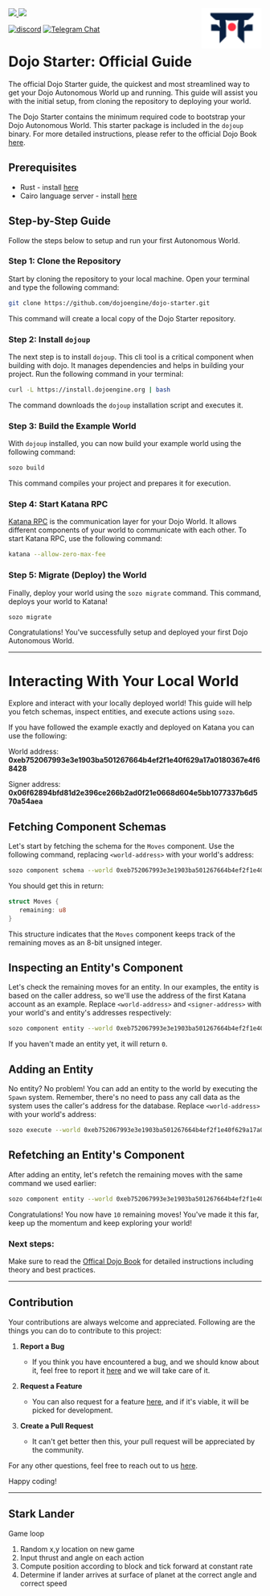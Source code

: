 <picture>
  <source media="(prefers-color-scheme: dark)" srcset=".github/mark-dark.svg">
  <img alt="Dojo logo" align="right" width="120" src=".github/mark-light.svg">
</picture>

<a href="https://twitter.com/dojostarknet">
<img src="https://img.shields.io/twitter/follow/dojostarknet?style=social"/>
</a>
<a href="https://github.com/dojoengine/dojo">
<img src="https://img.shields.io/github/stars/dojoengine/dojo?style=social"/>
</a>

[![discord](https://img.shields.io/badge/join-dojo-green?logo=discord&logoColor=white)](https://discord.gg/PwDa2mKhR4)
[![Telegram Chat][tg-badge]][tg-url]

[tg-badge]: https://img.shields.io/endpoint?color=neon&logo=telegram&label=chat&style=flat-square&url=https%3A%2F%2Ftg.sumanjay.workers.dev%2Fdojoengine
[tg-url]: https://t.me/dojoengine


# Dojo Starter: Official Guide

The official Dojo Starter guide, the quickest and most streamlined way to get your Dojo Autonomous World up and running. This guide will assist you with the initial setup, from cloning the repository to deploying your world.

The Dojo Starter contains the minimum required code to bootstrap your Dojo Autonomous World. This starter package is included in the `dojoup` binary. For more detailed instructions, please refer to the official Dojo Book [here](https://book.dojoengine.org/getting-started/installation.html).

## Prerequisites

- Rust - install [here](https://www.rust-lang.org/tools/install)
- Cairo language server - install [here](https://book.dojoengine.org/development/setup.html#3-setup-cairo-vscode-extension)

## Step-by-Step Guide

Follow the steps below to setup and run your first Autonomous World.

### Step 1: Clone the Repository

Start by cloning the repository to your local machine. Open your terminal and type the following command:

```bash
git clone https://github.com/dojoengine/dojo-starter.git
```

This command will create a local copy of the Dojo Starter repository.

### Step 2: Install `dojoup`

The next step is to install `dojoup`. This cli tool is a critical component when building with dojo. It manages dependencies and helps in building your project. Run the following command in your terminal:

```bash
curl -L https://install.dojoengine.org | bash
```

The command downloads the `dojoup` installation script and executes it.

### Step 3: Build the Example World

With `dojoup` installed, you can now build your example world using the following command:

```bash
sozo build
```

This command compiles your project and prepares it for execution.

### Step 4: Start Katana RPC

[Katana RPC](https://book.dojoengine.org/framework/katana/overview.html) is the communication layer for your Dojo World. It allows different components of your world to communicate with each other. To start Katana RPC, use the following command:

```bash
katana --allow-zero-max-fee
```

### Step 5: Migrate (Deploy) the World

Finally, deploy your world using the `sozo migrate` command. This command, deploys your world to Katana!

```bash
sozo migrate
```

Congratulations! You've successfully setup and deployed your first Dojo Autonomous World.

---

# Interacting With Your Local World

Explore and interact with your locally deployed world! This guide will help you fetch schemas, inspect entities, and execute actions using `sozo`.

If you have followed the example exactly and deployed on Katana you can use the following:

World address: **0xeb752067993e3e1903ba501267664b4ef2f1e40f629a17a0180367e4f68428**

Signer address: **0x06f62894bfd81d2e396ce266b2ad0f21e0668d604e5bb1077337b6d570a54aea**

## Fetching Component Schemas

Let's start by fetching the schema for the `Moves` component. Use the following command, replacing `<world-address>` with your world's address:

```bash
sozo component schema --world 0xeb752067993e3e1903ba501267664b4ef2f1e40f629a17a0180367e4f68428 Moves
```

You should get this in return:

```rust
struct Moves {
   remaining: u8
}
```
This structure indicates that the `Moves` component keeps track of the remaining moves as an 8-bit unsigned integer.

## Inspecting an Entity's Component

Let's check the remaining moves for an entity. In our examples, the entity is based on the caller address, so we'll use the address of the first Katana account as an example. Replace `<world-address>` and `<signer-address>` with your world's and entity's addresses respectively:

```bash
sozo component entity --world 0xeb752067993e3e1903ba501267664b4ef2f1e40f629a17a0180367e4f68428 Moves 0x06f62894bfd81d2e396ce266b2ad0f21e0668d604e5bb1077337b6d570a54aea
```

If you haven't made an entity yet, it will return `0`.

## Adding an Entity

No entity? No problem! You can add an entity to the world by executing the `Spawn` system. Remember, there's no need to pass any call data as the system uses the caller's address for the database. Replace `<world-address>` with your world's address:

```bash
sozo execute --world 0xeb752067993e3e1903ba501267664b4ef2f1e40f629a17a0180367e4f68428 Spawn
```

## Refetching an Entity's Component

After adding an entity, let's refetch the remaining moves with the same command we used earlier:

```bash
sozo component entity --world 0xeb752067993e3e1903ba501267664b4ef2f1e40f629a17a0180367e4f68428 Moves 0x06f62894bfd81d2e396ce266b2ad0f21e0668d604e5bb1077337b6d570a54aea
```

Congratulations! You now have `10` remaining moves! You've made it this far, keep up the momentum and keep exploring your world!


### Next steps:

Make sure to read the [Offical Dojo Book](https://book.dojoengine.org/index.html) for detailed instructions including theory and best practices.

---

## Contribution

Your contributions are always welcome and appreciated. Following are the things you can do to contribute to this project:

1. **Report a Bug**
    - If you think you have encountered a bug, and we should know about it, feel free to report it [here](https://github.com/dojoengine/dojo-starter/issues) and we will take care of it.

2. **Request a Feature**
    - You can also request for a feature [here](https://github.com/dojoengine/dojo-starter/issues), and if it's viable, it will be picked for development.

3. **Create a Pull Request**
    - It can't get better then this, your pull request will be appreciated by the community.

For any other questions, feel free to reach out to us [here](https://dojoengine.org/contact).

Happy coding!



---

## Stark Lander

Game loop
1. Random x,y location on new game
2. Input thrust and angle on each action
3. Compute position according to block and tick forward at constant rate
4. Determine if lander arrives at surface of planet at the correct angle and correct speed